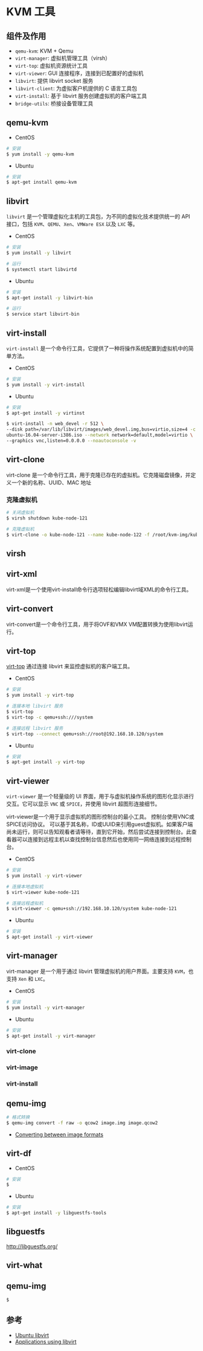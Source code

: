 # KVM 工具

## 组件及作用

* `qemu-kvm`: KVM + Qemu
* `virt-manager`: 虚拟机管理工具（virsh）
* `virt-top`: 虚拟机资源统计工具
* `virt-viewer`: GUI 连接程序，连接到已配置好的虚拟机
* `libvirt`: 提供 libvirt socket 服务
* `libvirt-client`: 为虚拟客户机提供的 C 语言工具包
* `virt-install`: 基于 libvirt 服务创建虚拟机的客户端工具
* `bridge-utils`: 桥接设备管理工具

## qemu-kvm

* CentOS

```sh
# 安装
$ yum install -y qemu-kvm
```

* Ubuntu

```sh
# 安装
$ apt-get install qemu-kvm
```

## libvirt

`libvirt` 是一个管理虚拟化主机的工具包，为不同的虚拟化技术提供统一的 API 接口，包括 `KVM`、`QEMU`、`Xen`、`VMWare ESX` 以及 `LXC` 等。

* CentOS

```sh
# 安装
$ yum install -y libvirt

# 运行
$ systemctl start libvirtd
```

* Ubuntu

```sh
# 安装
$ apt-get install -y libvirt-bin

# 运行
$ service start libvirt-bin
```

## virt-install

`virt-install` 是一个命令行工具，它提供了一种将操作系统配置到虚拟机中的简单方法。

* CentOS

```sh
# 安装
$ yum install -y virt-install
```

* Ubuntu

```sh
# 安装
$ apt-get install -y virtinst

$ virt-install -n web_devel -r 512 \
--disk path=/var/lib/libvirt/images/web_devel.img,bus=virtio,size=4 -c \
ubuntu-16.04-server-i386.iso --network network=default,model=virtio \
--graphics vnc,listen=0.0.0.0 --noautoconsole -v
```

## virt-clone

virt-clone 是一个命令行工具，用于克隆已存在的虚拟机。它克隆磁盘镜像，并定义一个新的名称、UUID、MAC 地址

### 克隆虚拟机

```sh
# 关闭虚拟机
$ virsh shutdown kube-node-121

# 克隆虚拟机
$ virt-clone -o kube-node-121 --name kube-node-122 -f /root/kvm-img/kube-node-122.img
```

## virsh

## virt-xml

virt-xml是一个使用virt-install命令行选项轻松编辑libvirt域XML的命令行工具。

## virt-convert

virt-convert是一个命令行工具，用于将OVF和VMX VM配置转换为使用libvirt运行。

## virt-top

[virt-top](https://people.redhat.com/rjones/virt-top/) 通过连接 libvirt 来监控虚拟机的客户端工具。

* CentOS

```sh
# 安装
$ yum install -y virt-top

# 连接本地 libvirt 服务
$ virt-top
$ virt-top -c qemu+ssh:///system

# 连接远程 libvirt 服务
$ virt-top --connect qemu+ssh://root@192.168.10.120/system
```

* Ubuntu

```sh
# 安装
$ apt-get install -y virt-top
```

## virt-viewer

`virt-viewer` 是一个轻量级的 UI 界面，用于与虚拟机操作系统的图形化显示进行交互。它可以显示 `VNC` 或 `SPICE`，并使用 libvirt 超图形连接细节。

 virt-viewer是一个用于显示虚拟机的图形控制台的最小工具。 控制台使用VNC或SPICE访问协议。 可以基于其名称，ID或UUID来引用guest虚拟机。如果客户端尚未运行，则可以告知观看者请等待，直到它开始，然后尝试连接到控制台。此查看器可以连接到远程主机以查找控制台信息然后也使用同一网络连接到远程控制台。

* CentOS

```sh
# 安装
$ yum install -y virt-viewer

# 连接本地虚拟机
$ virt-viewer kube-node-121

# 连接远程虚拟机
$ virt-viewer -c qemu+ssh://192.168.10.120/system kube-node-121
```

* Ubuntu

```sh
# 安装
$ apt-get install -y virt-viewer
```

## virt-manager

virt-manager 是一个用于通过 libvirt 管理虚拟机的用户界面。主要支持 `KVM`，也支持 `Xen` 和 `LXC`。

* CentOS

```sh
# 安装
$ yum install -y virt-manager
```

* Ubuntu

```sh
# 安装
$ apt-get install -y virt-manager
```

### virt-clone
### virt-image
### virt-install

## qemu-img

```sh
# 格式转换
$ qemu-img convert -f raw -o qcow2 image.img image.qcow2
```

* [Converting between image formats](https://docs.openstack.org/image-guide/convert-images.html)

## virt-df

* CentOS

```sh
# 安装
$
```

* Ubuntu

```sh
# 安装
$ apt-get install -y libguestfs-tools
```

## libguestfs

http://libguestfs.org/

## virt-what

## qemu-img

```sh
$
```

## 参考

* [Ubuntu libvirt](https://help.ubuntu.com/lts/serverguide/libvirt.html)
* [Applications using libvirt](https://libvirt.org/apps.html)
